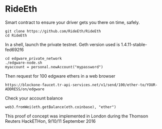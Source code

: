 # RideEth
Smart contract to ensure your driver gets you there on time, safely. 

    git clone https://github.com/RideEth/RideEth
    cd RideEth

In a shell, launch the private testnet. Geth version used is 1.4.11-stable-fed692f6

    cd edgware_private_network
    ./edgware-node.sh
    myaccount = personal.newAccount("mypassword")

Then request for 100 edgware ethers in a web browser

    https://blockone-faucet.tr-api-services.net/v1/send/100/ether-to/YOUR-ADDRESS/on/edgware

Check your account balance

    web3.fromWei(eth.getBalance(eth.coinbase), "ether")


This proof of concept was implemented in London during the Thomson Reuters HackETHon, 9/10/11 September 2016  
